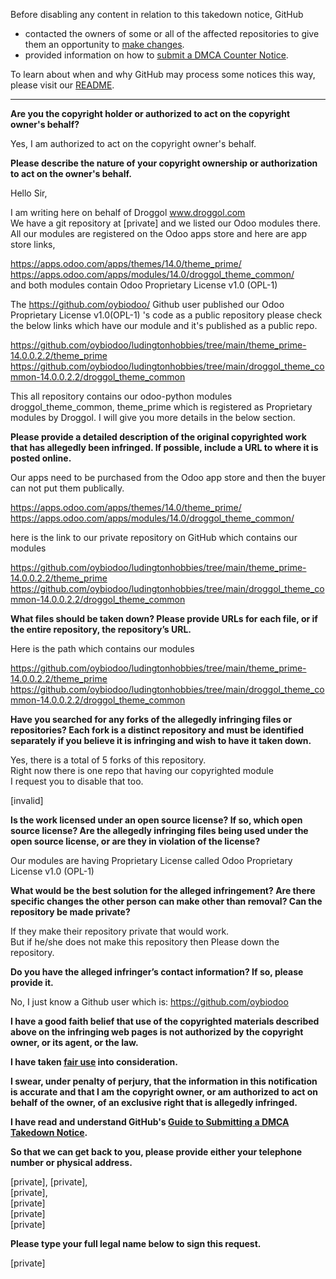 
Before disabling any content in relation to this takedown notice, GitHub
- contacted the owners of some or all of the affected repositories to give them an opportunity to [make changes](https://docs.github.com/en/github/site-policy/dmca-takedown-policy#a-how-does-this-actually-work).
- provided information on how to [submit a DMCA Counter Notice](https://docs.github.com/en/articles/guide-to-submitting-a-dmca-counter-notice).

To learn about when and why GitHub may process some notices this way, please visit our [README](https://github.com/github/dmca/blob/master/README.md).

---

**Are you the copyright holder or authorized to act on the copyright owner's behalf?**

Yes, I am authorized to act on the copyright owner's behalf.

**Please describe the nature of your copyright ownership or authorization to act on the owner's behalf.**

Hello Sir,

I am writing here on behalf of Droggol www.droggol.com  
We have a git repository at [private] and we listed our Odoo modules there.  
All our modules are registered on the Odoo apps store and here are app store links,

https://apps.odoo.com/apps/themes/14.0/theme_prime/  
https://apps.odoo.com/apps/modules/14.0/droggol_theme_common/  
and both modules contain Odoo Proprietary License v1.0 (OPL-1)

The https://github.com/oybiodoo/ Github user published our Odoo Proprietary License v1.0(OPL-1) 's code as a public repository please check the below links which have our module and it's published as a public repo.

https://github.com/oybiodoo/ludingtonhobbies/tree/main/theme_prime-14.0.0.2.2/theme_prime  
https://github.com/oybiodoo/ludingtonhobbies/tree/main/droggol_theme_common-14.0.0.2.2/droggol_theme_common

This all repository contains our odoo-python modules droggol_theme_common, theme_prime which is registered as Proprietary modules by Droggol. I will give you more details in the below section.

**Please provide a detailed description of the original copyrighted work that has allegedly been infringed. If possible, include a URL to where it is posted online.**

Our apps need to be purchased from the Odoo app store and then the buyer can not put them publically.

https://apps.odoo.com/apps/themes/14.0/theme_prime/  
https://apps.odoo.com/apps/modules/14.0/droggol_theme_common/

here is the link to our private repository on GitHub which contains our modules

https://github.com/oybiodoo/ludingtonhobbies/tree/main/theme_prime-14.0.0.2.2/theme_prime  
https://github.com/oybiodoo/ludingtonhobbies/tree/main/droggol_theme_common-14.0.0.2.2/droggol_theme_common

**What files should be taken down? Please provide URLs for each file, or if the entire repository, the repository’s URL.**

Here is the path which contains our modules

https://github.com/oybiodoo/ludingtonhobbies/tree/main/theme_prime-14.0.0.2.2/theme_prime  
https://github.com/oybiodoo/ludingtonhobbies/tree/main/droggol_theme_common-14.0.0.2.2/droggol_theme_common

**Have you searched for any forks of the allegedly infringing files or repositories? Each fork is a distinct repository and must be identified separately if you believe it is infringing and wish to have it taken down.**

Yes, there is a total of 5 forks of this repository.  
Right now there is one repo that having our copyrighted module  
I request you to disable that too.  

[invalid]

**Is the work licensed under an open source license? If so, which open source license? Are the allegedly infringing files being used under the open source license, or are they in violation of the license?**

Our modules are having Proprietary License called Odoo Proprietary License v1.0 (OPL-1)

**What would be the best solution for the alleged infringement? Are there specific changes the other person can make other than removal? Can the repository be made private?**

If they make their repository private that would work.  
But if he/she does not make this repository then Please down the repository.

**Do you have the alleged infringer’s contact information? If so, please provide it.**

No, I just know a Github user which is: https://github.com/oybiodoo  

**I have a good faith belief that use of the copyrighted materials described above on the infringing web pages is not authorized by the copyright owner, or its agent, or the law.**

**I have taken <a href="https://www.lumendatabase.org/topics/22">fair use</a> into consideration.**

**I swear, under penalty of perjury, that the information in this notification is accurate and that I am the copyright owner, or am authorized to act on behalf of the owner, of an exclusive right that is allegedly infringed.**

**I have read and understand GitHub's <a href="https://docs.github.com/articles/guide-to-submitting-a-dmca-takedown-notice/">Guide to Submitting a DMCA Takedown Notice</a>.**

**So that we can get back to you, please provide either your telephone number or physical address.**

[private], [private],  
[private],  
[private]  
[private]  
[private]

**Please type your full legal name below to sign this request.**

[private]
